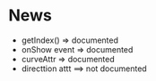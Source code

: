 # News

* getIndex() => documented 
* onShow event  => documented
* curveAttr => documented
* directtion attt ==> not documented